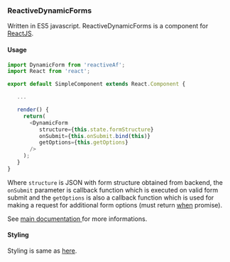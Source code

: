 ### ReactiveDynamicForms
Written in ES5 javascript. ReactiveDynamicForms is a component for [ReactJS](http://facebook.github.io/react/).

#### Usage
```js
import DynamicForm from 'reactiveAf';
import React from 'react';

export default SimpleComponent extends React.Component {

   ...

   render() {
     return(
       <DynamicForm
          structure={this.state.formStructure}
          onSubmit={this.onSubmit.bind(this)}
          getOptions={this.getOptions}
       />
     );
   }
}
```

Where `structure` is JSON with form structure obtained from backend, the `onSubmit` parameter is callback function which is executed on valid form submit and the `getOptions` is also a callback function which is used for making a request for additional form options (must return [when](https://github.com/cujojs/when/) promise).

See [main documentation ](../README.md) for more informations.

#### Styling
Styling is same as [here](../dynamic_forms/documentation.md).
